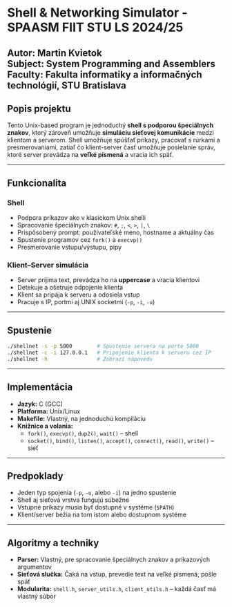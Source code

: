 # Shell & Networking Simulator - SPAASM FIIT STU LS 2024/25

**Autor:** Martin Kvietok  
**Subject:** System Programming and Assemblers  
**Faculty:** Fakulta informatiky a informačných technológií, STU Bratislava
---

## Popis projektu

Tento Unix-based program je jednoduchý **shell s podporou špeciálnych znakov**, ktorý zároveň umožňuje **simuláciu sieťovej komunikácie** medzi klientom a serverom. Shell umožňuje spúšťať príkazy, pracovať s rúrkami a presmerovaniami, zatiaľ čo klient-server časť umožňuje posielanie správ, ktoré server prevádza na **veľké písmená** a vracia ich späť.

---

## Funkcionalita

### Shell
- Podpora príkazov ako v klasickom Unix shelli
- Spracovanie špeciálnych znakov: `#`, `;`, `<`, `>`, `|`, `\`
- Prispôsobený prompt: používateľské meno, hostname a aktuálny čas
- Spustenie programov cez `fork()` a `execvp()`
- Presmerovanie vstupu/výstupu, pipy

### Klient–Server simulácia
- Server prijíma text, prevádza ho na **uppercase** a vracia klientovi
- Detekuje a ošetruje odpojenie klienta
- Klient sa pripája k serveru a odosiela vstup
- Pracuje s IP, portmi aj UNIX socketmi (`-p`, `-i`, `-u`)

---

## Spustenie

```bash
./shellnet -s -p 5000        # Spustenie servera na porte 5000
./shellnet -c -i 127.0.0.1   # Pripojenie klienta k serveru cez IP
./shellnet -h                # Zobrazí nápovedu
```

---

## Implementácia

- **Jazyk:** C (GCC)
- **Platforma:** Unix/Linux
- **Makefile:** Vlastný, na jednoduchú kompiláciu
- **Knižnice a volania:**
  - `fork()`, `execvp()`, `dup2()`, `wait()` – shell
  - `socket()`, `bind()`, `listen()`, `accept()`, `connect()`, `read()`, `write()` – sieť

---

## Predpoklady

- Jeden typ spojenia (`-p`, `-u`, alebo `-i`) na jedno spustenie
- Shell aj sieťová vrstva fungujú súbežne
- Vstupné príkazy musia byť dostupné v systéme (`$PATH`)
- Klient/server bežia na tom istom alebo dostupnom systéme

---

## Algoritmy a techniky

- **Parser:** Vlastný, pre spracovanie špeciálnych znakov a príkazových argumentov
- **Sieťová slučka:** Čaká na vstup, prevedie text na veľké písmená, pošle späť
- **Modularita:** `shell.h`, `server_utils.h`, `client_utils.h` – každá časť má vlastný súbor
